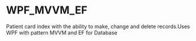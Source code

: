 # WPF_MVVM_EF
Patient card index with the ability to make, change and delete records.Uses WPF with pattern MVVM and EF for Database
